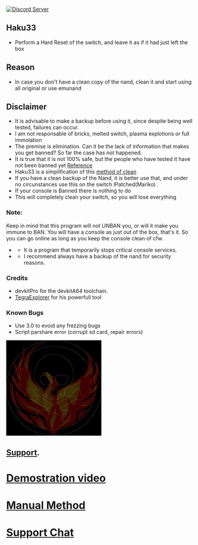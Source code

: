 <a href="https://discord.io/myrincon"><img src="https://discordapp.com/api/guilds/516631805621960704/embed.png" alt="Discord Server" /></a>

## Haku33
* Perform a Hard Reset of the switch, and leave it as if it had just left the box

## Reason
* In case you don't have a clean copy of the nand, clean it and start using all original or use emunand

## Disclaimer
* It is advisable to make a backup before using it, since despite being well tested, failures can occur.
* I am not responsable of bricks, melted switch, plasma explotions or full immolation
* The premise is elimination. Can it be the lack of information that makes you get banned? So far the case has not happened.
* It is true that it is not 100% safe, but the people who have tested it have not  been banned yet [Reference](https://youtu.be/9jV8iN7LJPY?list=PLNawpCFHdbXY-ZgF43vEJBk2IoweJfAlm)
* Haku33 is a simplification of this [method of clean](https://youtu.be/9jV8iN7LJPY?list=PLNawpCFHdbXY-ZgF43vEJBk2IoweJfAlm) 
* If you have a clean backup of the Nand, it is better use that, and under no circunstances use this on the switch IPatched(Mariko) .
* If your console is Banned there is nothing to do
* This will completely clean your switch, so you will lose everything


### Note:
Keep in mind that this program will not UNBAN you, or will it make you immune to BAN.
You will have a console as just out of the box, that's it.
So you can go online as long as you keep the console clean of cfw.
* * It is a program that temporarily stops critical console services.
* * I recommend always have a backup of the nand for security reasons.



### Credits
* devkitPro for the devkitA64 toolchain.
* [TegraExplorer](https://github.com/suchmememanyskill/TegraExplorer) for his powerfull tool

### Known Bugs
* Use 3.0 to evoid any frezzing bugs
* Script parshare error (corrupt sd card, repair errors)

<a href="https://discord.io/myrincon"><img src="icon.jpg" alt="Discord Server" /></a>


## [Support](https://discord.io/myrincon).

# [Demostration video](https://youtu.be/X1VpT3DwN-E)
# [Manual Method](https://youtu.be/9jV8iN7LJPY?list=PLNawpCFHdbXY-ZgF43vEJBk2IoweJfAlm)
# [Support Chat](https://discord.io/myrincon)
